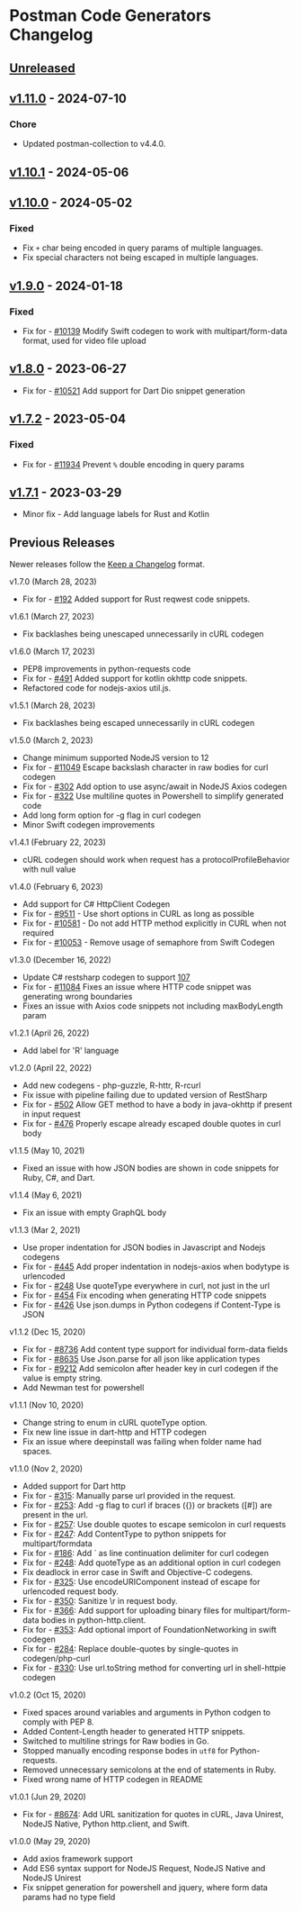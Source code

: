 # Postman Code Generators Changelog

## [Unreleased]

## [v1.11.0] - 2024-07-10

### Chore

-   Updated postman-collection to v4.4.0.

## [v1.10.1] - 2024-05-06

## [v1.10.0] - 2024-05-02

### Fixed

-   Fix `+` char being encoded in query params of multiple languages.
-   Fix special characters not being escaped in multiple languages.

## [v1.9.0] - 2024-01-18

### Fixed

-   Fix for - [#10139](https://github.com/postmanlabs/postman-app-support/issues/10139) Modify Swift codegen to work with multipart/form-data format, used for video file upload

## [v1.8.0] - 2023-06-27

-   Fix for - [#10521](https://github.com/postmanlabs/postman-app-support/issues/10521) Add support for Dart Dio snippet generation

## [v1.7.2] - 2023-05-04

### Fixed

-   Fix for - [#11934](https://github.com/postmanlabs/postman-app-support/issues/11934) Prevent `%` double encoding in query params

## [v1.7.1] - 2023-03-29

-   Minor fix - Add language labels for Rust and Kotlin

## Previous Releases

Newer releases follow the [Keep a Changelog](https://keepachangelog.com) format.

v1.7.0 (March 28, 2023)

-   Fix for - [#192](https://github.com/postmanlabs/postman-code-generators/issues/192) Added support for Rust reqwest code snippets.

v1.6.1 (March 27, 2023)

-   Fix backlashes being unescaped unnecessarily in cURL codegen

v1.6.0 (March 17, 2023)

-   PEP8 improvements in python-requests code
-   Fix for - [#491](https://github.com/postmanlabs/postman-code-generators/issues/491) Added support for kotlin okhttp code snippets.
-   Refactored code for nodejs-axios util.js.

v1.5.1 (March 28, 2023)

-   Fix backlashes being escaped unnecessarily in cURL codegen

v1.5.0 (March 2, 2023)

-   Change minimum supported NodeJS version to 12
-   Fix for - [#11049](https://github.com/postmanlabs/postman-app-support/issues/11049) Escape backslash character in raw bodies for curl codegen
-   Fix for - [#302](https://github.com/postmanlabs/postman-code-generators/issues/302) Add option to use async/await in NodeJS Axios codegen
-   Fix for - [#322](https://github.com/postmanlabs/postman-code-generators/issues/322) Use multiline quotes in Powershell to simplify generated code
-   Add long form option for -g flag in curl codegen
-   Minor Swift codegen improvements

v1.4.1 (February 22, 2023)

-   cURL codegen should work when request has a protocolProfileBehavior with null value

v1.4.0 (February 6, 2023)

-   Add support for C# HttpClient Codegen
-   Fix for - [#9511](https://github.com/postmanlabs/postman-app-support/issues/9511) - Use short options in CURL as long as possible
-   Fix for - [#10581](https://github.com/postmanlabs/postman-app-support/issues/10581) - Do not add HTTP method explicitly in CURL when not required
-   Fix for - [#10053](https://github.com/postmanlabs/postman-app-support/issues/10053) - Remove usage of semaphore from Swift Codegen

v1.3.0 (December 16, 2022)

-   Update C# restsharp codegen to support [107](https://restsharp.dev/v107/)
-   Fix for - [#11084](https://github.com/postmanlabs/postman-app-support/issues/11084) Fixes an issue where HTTP code snippet was generating wrong boundaries
-   Fixes an issue with Axios code snippets not including maxBodyLength param

v1.2.1 (April 26, 2022)

-   Add label for 'R' language

v1.2.0 (April 22, 2022)

-   Add new codegens - php-guzzle, R-httr, R-rcurl
-   Fix issue with pipeline failing due to updated version of RestSharp
-   Fix for - [#502](https://github.com/postmanlabs/postman-code-generators/issues/502) Allow GET method to have a body in java-okhttp if present in input request
-   Fix for - [#476](https://github.com/postmanlabs/postman-code-generators/pull/476) Properly escape already escaped double quotes in curl body

v1.1.5 (May 10, 2021)

-   Fixed an issue with how JSON bodies are shown in code snippets for Ruby, C#, and Dart.

v1.1.4 (May 6, 2021)

-   Fix an issue with empty GraphQL body

v1.1.3 (Mar 2, 2021)

-   Use proper indentation for JSON bodies in Javascript and Nodejs codegens
-   Fix for - [#445](https://github.com/postmanlabs/postman-code-generators/issues/445) Add proper indentation in nodejs-axios when bodytype is urlencoded
-   Fix for - [#248](https://github.com/postmanlabs/postman-code-generators/issues/248) Use quoteType everywhere in curl, not just in the url
-   Fix for - [#454](https://github.com/postmanlabs/postman-code-generators/issues/454) Fix encoding when generating HTTP code snippets
-   Fix for - [#426](https://github.com/postmanlabs/postman-code-generators/issues/426) Use json.dumps in Python codegens if Content-Type is JSON

v1.1.2 (Dec 15, 2020)

-   Fix for - [#8736](https://github.com/postmanlabs/postman-app-support/issues/8736) Add content type support for individual form-data fields
-   Fix for - [#8635](https://github.com/postmanlabs/postman-app-support/issues/8635) Use Json.parse for all json like application types
-   Fix for - [#9212](https://github.com/postmanlabs/postman-app-support/issues/9212) Add semicolon after header key in curl codegen if the value is empty string. 
-   Add Newman test for powershell

v1.1.1 (Nov 10, 2020)

-   Change string to enum in cURL quoteType option.
-   Fix new line issue in dart-http and HTTP codegen
-   Fix an issue where deepinstall was failing when folder name had spaces.

v1.1.0 (Nov 2, 2020)

-   Added support for Dart http
-   Fix for - [#315](https://github.com/postmanlabs/postman-code-generators/issues/315): Manually parse url provided in the request.
-   Fix for - [#253](https://github.com/postmanlabs/postman-code-generators/issues/253): Add -g flag to curl if braces ({}) or brackets ([#]) are present in the url.
-   Fix for - [#257](https://github.com/postmanlabs/postman-code-generators/issues/257): Use double quotes to escape semicolon in curl requests
-   Fix for - [#247](https://github.com/postmanlabs/postman-code-generators/issues/247): Add ContentType to python snippets for multipart/formdata
-   Fix for - [#186](https://github.com/postmanlabs/postman-code-generators/issues/186): Add \` as line continuation delimiter for curl codegen
-   Fix for - [#248](https://github.com/postmanlabs/postman-code-generators/issues/248): Add quoteType as an additional option in curl codegen
-   Fix deadlock in error case in Swift and Objective-C codegens.
-   Fix for - [#325](https://github.com/postmanlabs/postman-code-generators/issues/325): Use encodeURIComponent instead of escape for urlencoded request body.
-   Fix for - [#350](https://github.com/postmanlabs/postman-code-generators/issues/350): Sanitize \\r in request body.
-   Fix for - [#366](https://github.com/postmanlabs/postman-code-generators/issues/366): Add support for uploading binary files for multipart/form-data bodies in python-http.client.
-   Fix for - [#353](https://github.com/postmanlabs/postman-code-generators/issues/353): Add optional import of FoundationNetworking in swift codegen
-   Fix for - [#284](https://github.com/postmanlabs/postman-code-generators/issues/284): Replace double-quotes by single-quotes in codegen/php-curl
-   Fix for - [#330](https://github.com/postmanlabs/postman-code-generators/issues/330): Use url.toString method for converting url in shell-httpie codegen

v1.0.2 (Oct 15, 2020)

-   Fixed spaces around variables and arguments in Python codgen to comply with PEP 8.
-   Added Content-Length header to generated HTTP snippets.
-   Switched to multiline strings for Raw bodies in Go.
-   Stopped manually encoding response bodes in `utf8` for Python-requests.
-   Removed unnecessary semicolons at the end of statements in Ruby.
-   Fixed wrong name of HTTP codegen in README

v1.0.1 (Jun 29, 2020)

-   Fix for - [#8674](https://github.com/postmanlabs/postman-app-support/issues/8674): Add URL sanitization for quotes in cURL, Java Unirest, NodeJS Native, Python http.client, and Swift. 

v1.0.0 (May 29, 2020)

-   Add axios framework support
-   Add ES6 syntax support for NodeJS Request, NodeJS Native and NodeJS Unirest
-   Fix snippet generation for powershell and jquery, where form data params had no type field

[Unreleased]: https://github.com/postmanlabs/postman-code-generators/compare/v1.11.0...HEAD

[v1.11.0]: https://github.com/postmanlabs/postman-code-generators/compare/v1.10.1...v1.11.0

[v1.10.1]: https://github.com/postmanlabs/postman-code-generators/compare/v1.10.0...v1.10.1

[v1.10.0]: https://github.com/postmanlabs/postman-code-generators/compare/v1.9.0...v1.10.0

[v1.9.0]: https://github.com/postmanlabs/postman-code-generators/compare/v1.8.0...v1.9.0

[v1.8.0]: https://github.com/postmanlabs/postman-code-generators/compare/v1.7.2...v1.8.0

[v1.7.2]: https://github.com/postmanlabs/postman-code-generators/compare/v1.7.1...v1.7.2

[v1.7.1]: https://github.com/postmanlabs/postman-code-generators/compare/v1.7.0...v1.7.1
